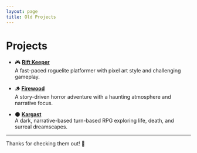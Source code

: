 ```yaml
---
layout: page
title: Old Projects
---
```


# Projects

- 🎮 [**Rift Keeper**](https://store.steampowered.com/app/843360/Rift_Keeper/)  
A fast-paced roguelite platformer with pixel art style and challenging gameplay.

- 🪵 [**Firewood**](https://store.steampowered.com/app/615180/Firewood/)  
A story-driven horror adventure with a haunting atmosphere and narrative focus.

- 🌑 [**Kargast**](https://store.steampowered.com/app/1332730/Kargast/)  
A dark, narrative-based turn-based RPG exploring life, death, and surreal dreamscapes.

---

Thanks for checking them out! 🚀
